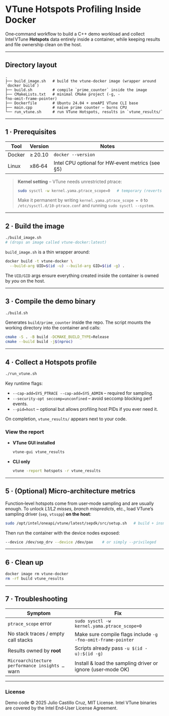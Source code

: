 # VTune Hotspots Profiling Inside Docker

One‑command workflow to build a C++ demo workload and collect Intel VTune **Hotspots** data entirely inside a container, while keeping results and file ownership clean on the host.

---

## Directory layout

```text
.
├── build_image.sh   # build the vtune‑docker image (wrapper around `docker build`)
├── build.sh         # compile `prime_counter` inside the image
├── CMakeLists.txt   # minimal CMake project (‑g, -fno‑omit‑frame‑pointer)
├── Dockerfile       # Ubuntu 24.04 + oneAPI VTune CLI base
├── main.cpp         # naïve prime counter – burns CPU
└── run_vtune.sh     # run VTune Hotspots, results in `vtune_results/`
```

---

## 1 · Prerequisites

| Tool   | Version | Notes                                            |
| ------ | ------- | ------------------------------------------------ |
| Docker | ≥ 20.10 | `docker --version`                               |
| Linux  | x86‑64  | Intel CPU optional for HW‑event metrics (see §5) |

> **Kernel setting** – VTune needs unrestricted ptrace:
>
> ```bash
> sudo sysctl -w kernel.yama.ptrace_scope=0   # temporary (reverts on reboot)
> ```
>
> Make it permanent by writing `kernel.yama.ptrace_scope = 0` to
> `/etc/sysctl.d/10-ptrace.conf` and running `sudo sysctl --system`.

---

## 2 · Build the image

```bash
./build_image.sh
# (drops an image called vtune-docker:latest)
```

`build_image.sh` is a thin wrapper around:

```bash
docker build -t vtune-docker \
  --build-arg UID=$(id -u) --build-arg GID=$(id -g) .
```

The `UID/GID` args ensure everything created inside the container is owned by *you* on the host.

---

## 3 · Compile the demo binary

```bash
./build.sh
```

Generates `build/prime_counter` inside the repo. The script mounts the working directory into the container and calls:

```bash
cmake -S . -B build -DCMAKE_BUILD_TYPE=Release
cmake --build build -j$(nproc)
```

---

## 4 · Collect a Hotspots profile

```bash
./run_vtune.sh
```

Key runtime flags:

* `--cap-add=SYS_PTRACE --cap-add=SYS_ADMIN` – required for sampling.
* `--security-opt seccomp=unconfined` – avoid seccomp blocking perf events.
* `--pid=host` – optional but allows profiling host PIDs if you ever need it.

On completion, `vtune_results/` appears next to your code.

### View the report

* **VTune GUI installed**

  ```bash
  vtune-gui vtune_results
  ```
* **CLI only**

  ```bash
  vtune -report hotspots -r vtune_results
  ```

---

## 5 · (Optional) Micro‑architecture metrics

Function‑level hotspots come from user‑mode sampling and are usually enough.
To unlock *L1/L2 misses, branch mispredicts*, etc., load VTune’s sampling driver (`sep`, `vtsspp`) **on the host**:

```bash
sudo /opt/intel/oneapi/vtune/latest/sepdk/src/setup.sh   # build + insmod
```

Then run the container with the device nodes exposed:

```bash
--device /dev/sep_drv --device /dev/pax    # or simply --privileged
```

---

## 6 · Clean up

```bash
docker image rm vtune-docker
rm -rf build vtune_results
```

---

## 7 · Troubleshooting

| Symptom                                         | Fix                                                          |
| ----------------------------------------------- | ------------------------------------------------------------ |
| `ptrace_scope` error                            | `sudo sysctl -w kernel.yama.ptrace_scope=0`                  |
| No stack traces / empty call stacks             | Make sure compile flags include `-g -fno-omit-frame-pointer` |
| Results owned by **root**                       | Scripts already pass `-u $(id -u):$(id -g)`                  |
| `Microarchitecture performance insights …` warn | Install & load the sampling driver or ignore (user‑mode OK)  |

---

### License

Demo code © 2025 Julio Castillo Cruz, MIT License.
Intel VTune binaries are covered by the Intel End‑User License Agreement.
